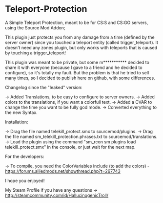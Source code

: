 # Teleport-Protection

A Simple Teleport Protection, meant to be for CS:S and CS:GO servers, using the Source Mod Addon;

This plugin just protects you from any damage from a time (defined by the server owner) since you touched a teleport entity (called trigger_teleport).
It doesn't need any zones plugin, but only works with teleports that is caused by touching a trigger_teleport!

This plugin was meant to be private, but some m*********** decided to share it with everyone (because I gave to a friend and he decided to configure), so it's totally my fault.
But the problem is that he tried to sell many times, so I decided to publish here on github, with some differences.

Changelog since the "leaked" version:

-> Added Translations, to be easy to configure to server owners.
-> Added colors to the translations, if you want a colorfull text.
-> Added a CVAR to change the time you want to be fully god mode.
-> Converted everything to the new Syntax.

Installation:

-> Drag the file named telekill_protect.smx to sourcemod/plugins.
-> Drag the file named sm_telekill_protection.phrases.txt to sourcemod/translations.
-> Load the plugin using the command "sm_rcon sm plugins load telekill_protect.smx" in the console, or just wait for the next map.

For the developers:

-> To compile, you need the ColorVariables include (to add the colors) - https://forums.alliedmods.net/showthread.php?t=267743

I hope you enjoyed!

My Steam Profile if you have any questions -> http://steamcommunity.com/id/HallucinogenicTroll/
